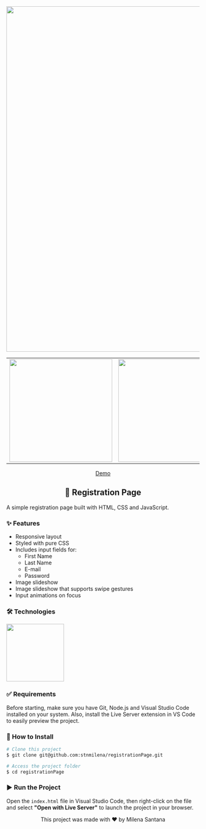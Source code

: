 <div align="center">
  <img src="https://github.com/stnmilena/registrationPage/blob/master/assets/registration-page-screenshot.png?raw=true" width="900"/>

 <table>
  <tr>
    <td><img src="https://github.com/stnmilena/registrationPage/blob/master/assets/registration-page-mobile-1.png?raw=true" width="268"/></td>
    <td><img src="https://github.com/stnmilena/registrationPage/blob/master/assets/registration-page-mobile-2.png?raw=true" width="268"/></td>
    <td><img src="https://github.com/stnmilena/registrationPage/blob/master/assets/registration-page-mobile-3.png?raw=true" width="268"/></td>
  </tr>
</table>
  
<a href="https://milenastn.github.io/registrationPage/">Demo</a>
  
  <h2>📝 Registration Page</h2>
</div>

<p>A simple registration page built with HTML, CSS and JavaScript.</p>

<h3>✨ Features</h3>

<ul>
  <li>Responsive layout</li>
  <li>Styled with pure CSS</li>
  <li>Includes input fields for:
    <ul>
      <li>First Name</li>
      <li>Last Name</li>
      <li>E-mail</li>
      <li>Password</li>
    </ul>
  </li>
  <li>Image slideshow</li>
  <li>Image slideshow that supports swipe gestures</li>
  <li>Input animations on focus</li>
</ul>

<h3>🛠️ Technologies</h3>

<img width="150" src="https://skillicons.dev/icons?i=html,css,javascript,vscode"/>

<h3>✅ Requirements</h3>

<p>Before starting, make sure you have Git, Node.js and Visual Studio Code installed on your system. Also, install the Live Server extension in VS Code to easily preview the project.
</p>

<h3>🚀 How to Install</h3>

```bash
# Clone this project
$ git clone git@github.com:stnmilena/registrationPage.git

# Access the project folder
$ cd registrationPage
```
<h3>▶️ Run the Project</h3>

<p>Open the <code>index.html</code> file in Visual Studio Code, then right-click on the file and select <b>"Open with Live Server"</b> to launch the project in your browser.</p>

<div align="center">
  <span>This project was made with ❤️ by Milena Santana</span>
</div>
